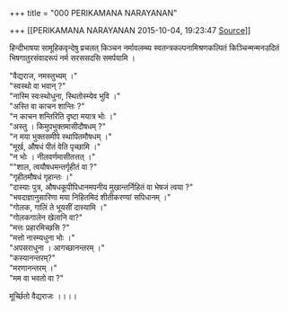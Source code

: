 +++
title = "000 PERIKAMANA NARAYANAN"

+++
[[PERIKAMANA NARAYANAN	2015-10-04, 19:23:47 [Source](https://groups.google.com/g/samskrita/c/qWg6JVtusH0)]]



हिन्दीभाषया सामूहिकवृन्देषु प्रचलत् किञ्चन नर्मावलम्ब्य स्वतन्त्रकल्पनामिश्रणकल्पितं किञ्चिन्मन्मनउदितं भिषगातुरसंवादरूपं नर्म सरससदसि समर्पयामि ।  
  
"वैद्यराज, नमस्तुभ्यम् ।"  
"स्वस्थो वा भवान् ?"  
"नास्मि स्वःस्थोधुना, स्थितोस्म्येव भुवि ।"  
"अस्ति वा काचन शान्तिः ?"  
"न काचन शन्तिरिति दृष्टा मयात्र भोः ।"  
"अस्तु । किमुपभुक्तमासीदौषधम् ?"  
"न मया भुक्तसमीपे स्थापितमौषधम् ।"  
"मूर्ख, औषधं पीतं वेति पृच्छामि ।"  
"न भोः । नीलवर्णमासीतत्तत् ।"  
""शाल, त्वयौषधमन्तर्गृहीतं वा ?"  
"गृहीतमौषधं गृहान्तः ।"  
"दास्याः पुत्र, औषधकूपीपिधानमपनीय मुखान्तर्निहितं वा भेषजं त्वया ?"  
"भवदाज्ञानुसारिणा मया निहितमिदं शीतीकरण्यां सपिधानम् ।"  
"गोलक, गालिं ते भूयसीं दास्यामि ।"  
"गोलकगालेन खेलानि वा?"  
"मत्तः प्रहारमिच्छसि ?"  
"मत्तो नास्म्यधुना भोः ।"  
"अपसराधुना । आगच्छानन्तरम् ।"  
"कस्यानन्तरम्?"  
"मरणानन्तरम् ।"  
"मम वा भवतो वा ?"  
  
मूर्च्छितो वैद्यराजः ।।।।

  
  

